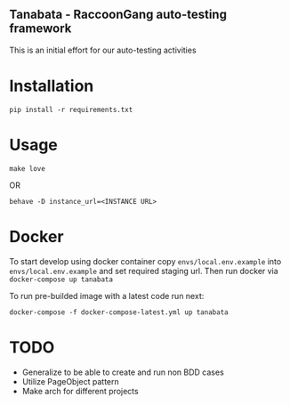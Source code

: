 Tanabata - RaccoonGang auto-testing framework
---


This is an initial effort for our auto-testing activities



Installation
===

    pip install -r requirements.txt


Usage
===


    make love

OR

    behave -D instance_url=<INSTANCE URL>

Docker
===

To start develop using docker container copy `envs/local.env.example` into
`envs/local.env.example` and set required staging url.
Then run docker via `docker-compose up tanabata`


To run pre-builded image with a latest code run next:


    docker-compose -f docker-compose-latest.yml up tanabata


TODO
===

* Generalize to be able to create and run non BDD cases
* Utilize PageObject pattern
* Make arch for different projects
